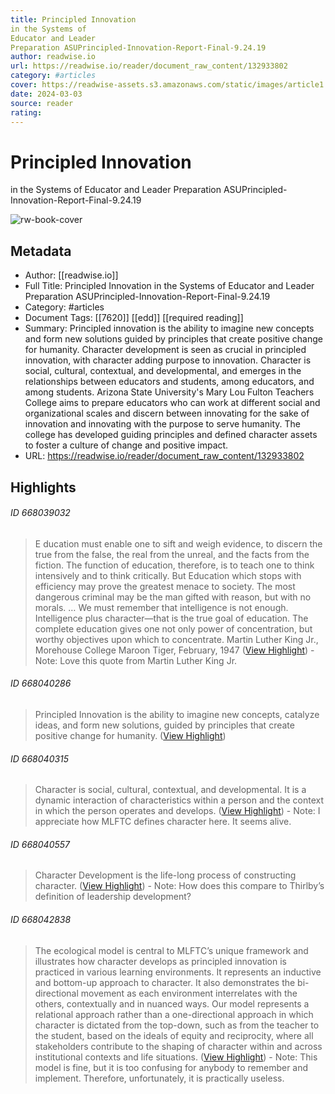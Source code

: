 ```yaml
---
title: Principled Innovation 
in the Systems of 
Educator and Leader 
Preparation ASUPrincipled-Innovation-Report-Final-9.24.19
author: readwise.io
url: https://readwise.io/reader/document_raw_content/132933802
category: #articles
cover: https://readwise-assets.s3.amazonaws.com/static/images/article1.be68295a7e40.png
date: 2024-03-03
source: reader
rating:
---
```

# Principled Innovation 
in the Systems of 
Educator and Leader 
Preparation ASUPrincipled-Innovation-Report-Final-9.24.19

![rw-book-cover](https://readwise-assets.s3.amazonaws.com/static/images/article1.be68295a7e40.png)

## Metadata
- Author: [[readwise.io]]
- Full Title: Principled Innovation 
in the Systems of 
Educator and Leader 
Preparation ASUPrincipled-Innovation-Report-Final-9.24.19
- Category: #articles
- Document Tags: [[7620]] [[edd]] [[required reading]] 
- Summary: Principled innovation is the ability to imagine new concepts and form new solutions guided by principles that create positive change for humanity. Character development is seen as crucial in principled innovation, with character adding purpose to innovation. Character is social, cultural, contextual, and developmental, and emerges in the relationships between educators and students, among educators, and among students. Arizona State University's Mary Lou Fulton Teachers College aims to prepare educators who can work at different social and organizational scales and discern between innovating for the sake of innovation and innovating with the purpose to serve humanity. The college has developed guiding principles and defined character assets to foster a culture of change and positive impact.
- URL: https://readwise.io/reader/document_raw_content/132933802

## Highlights
###### ID 668039032
> E
> ducation must enable one to sift and weigh evidence, to discern the true from the false, the real from the unreal, and the facts from the fiction. The function of education, therefore, is to teach one to think intensively and to think critically. But Education which stops with efficiency may prove the greatest menace to society. The most dangerous criminal may be the man gifted with reason, but with no morals. … We must remember that intelligence is not enough. Intelligence plus character—that is the true goal of education. The complete education gives one not only power of concentration, but worthy objectives upon which to concentrate.
> Martin Luther King Jr., Morehouse College Maroon Tiger, February, 1947 ([View Highlight](https://read.readwise.io/read/01hn6ybgs4m5vvrmx29b7stq60))
    - Note: Love this quote from Martin Luther King Jr.
    
###### ID 668040286
> Principled Innovation is the ability to imagine new concepts, catalyze ideas, and form new solutions, guided by principles that create positive change for humanity. ([View Highlight](https://read.readwise.io/read/01hn6ypfqza2rbzhgtd6zkyfk5))
    
###### ID 668040315
> Character is social, cultural, contextual, and developmental. It is a dynamic interaction of characteristics within a person and the context in which the person operates and develops. ([View Highlight](https://read.readwise.io/read/01hn6yq0j3v0nbw7hdwbyd2jhv))
    - Note: I appreciate how MLFTC defines character here. It seems alive.
    
###### ID 668040557
> Character Development is the life-long process of constructing character. ([View Highlight](https://read.readwise.io/read/01hn6yrkvh3tgfyd1pw2tcqtz2))
    - Note: How does this compare to Thirlby’s definition of leadership development?
    
###### ID 668042838
> The ecological model is central to MLFTC’s unique framework and illustrates how character develops as principled innovation is practiced in various learning environments. It represents an inductive and bottom-up approach to character. It also demonstrates the bi-directional movement as each environment interrelates with the others, contextually and in nuanced ways. Our model represents a relational approach rather than a one-directional approach in which character is dictated from the top-down, such as from the teacher to the student, based on the ideals of equity and reciprocity, where all stakeholders contribute to the shaping of character within and across institutional contexts and life situations. ([View Highlight](https://read.readwise.io/read/01hn6ywmxm3rsnkb1bwxkcgqwj))
    - Note: This model is fine, but it is too confusing for anybody to remember and implement. Therefore, unfortunately, it is practically useless.
    
